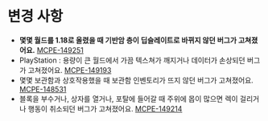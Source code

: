 변경 사항
=
* **몇몇 월드를 1.18로 올렸을 때 기반암 층이 딥슬레이트로 바뀌지 않던 버그가 고쳐졌어요.** [MCPE-149251](BUG)
* PlayStation : 용량이 큰 월드에서 가끔 텍스쳐가 깨지거나 데이터가 손상되던 버그가 고쳐졌어요. [MCPE-149193](BUG)
* 몇몇 보관함과 상호작용했을 때 보관함 인벤토리가 뜨지 않던 버그가 고쳐졌어요. [MCPE-148531](BUG)
* 블록을 부수거나, 상자를 열거나, 포탈에 들어갈 때 주위에 몹이 많으면 렉이 걸리거나 행동이 취소되던 버그가 고쳐졌어요. [MCPE-149214](BUG)